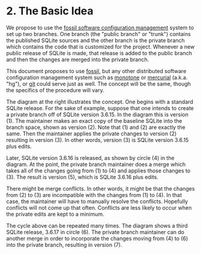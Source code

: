 # 2\.  The Basic Idea


We propose to use the
[fossil software configuration management](http://www.fossil-scm.org)
system to set up two branches. One branch (the "public branch" or "trunk")
contains the published SQLite sources and the other branch is the 
private branch which contains the code that is customized for the project.
Whenever a new public release of SQLite is made, that release is added to
the public branch and then the changes are merged into the private branch.


This document proposes to use
[fossil](http://www.fossil-scm.org/),
but any other distributed software configuration management system such as
[monotone](http://www.monotone.ca/) or
[mercurial](http://www.selenic.com/mercurial/wiki/) (a.k.a. "hg"), or
[git](http://www.git-scm.org/) could serve just as well.
The concept will be the same, 
though the specifics of the procedure will vary.


The diagram at the right illustrates the concept.
One begins with a standard SQLite release. For the
sake of example, suppose that one intends to create a
private branch off of SQLite version 3\.6\.15\. In the
diagram this is version (1\). The
maintainer makes an exact copy of the baseline
SQLite into the branch space, shown as version (2\).
Note that (1\) and (2\) are exactly the same. Then
the maintainer applies the private changes to 
version (2\) resulting in version (3\). In other words,
version (3\) is SQLite version 3\.6\.15 plus edits.


Later, SQLite version 3\.6\.16 is released, as shown 
by circle (4\) in the diagram. At the point, the private
branch maintainer does a merge which takes all of the
changes going from (1\) to (4\) and applies those changes to
(3\). The result is version (5\), which is SQLite 3\.6\.16
plus edits.


There might be merge conflicts. In other words, it might
be that the changes from (2\) to (3\) are incompatible with the
changes from (1\) to (4\). In that case, the maintainer will
have to manually resolve the conflicts. Hopefully conflicts
will not come up that often. Conflicts are less likely to
occur when the private edits are kept to a minimum.


The cycle above can be repeated many times. The
diagram shows a third SQLite release, 3\.6\.17 in
circle (6\). The private branch maintainer can do
another merge in order to incorporate the changes
moving from (4\) to (6\) into the private branch, resulting
in version (7\).


